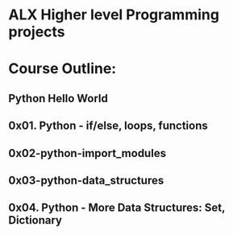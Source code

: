 # ALX Higher level Programming projects


# Course Outline:


## Python Hello World

## 0x01. Python - if/else, loops, functions

## 0x02-python-import_modules

## 0x03-python-data_structures

## 0x04. Python - More Data Structures: Set, Dictionary
